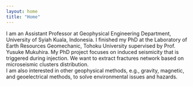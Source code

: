 ```yaml
---
layout: home
title: "Home"
---
```


I am an Assistant Professor at Geophysical Engineering Department, University of Syiah Kuala, Indonesia. I finished my PhD at the Laboratory of Earth Resources Geomechanic, Tohoku University supervised by Prof. Yusuke Mukuhira. My PhD project focuses on induced seismicity that is triggered during injection. We want to extract fractures network based on microseismic clusters distribution.<br>
I am also interested in other geophysical methods, e.g., gravity, magnetic, and geoelectrical methods, to solve environmental issues and hazards. <br>
